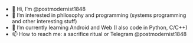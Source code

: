 - 👋 Hi, I’m @postmodernist1848
- 👀 I’m interested in philosophy and programming (systems programming and other interesting stuff)
- 🌱 I’m currently learning Android and Web (I also code in Python, C/C++)
- 📫 How to reach me: a sacrifice ritual or Telegram @postmodernist1848
